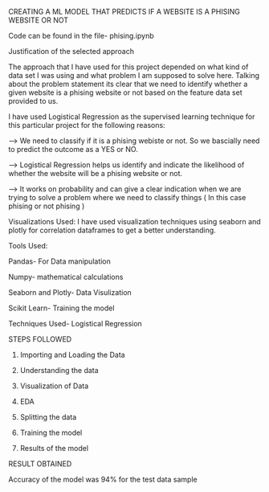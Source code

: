 CREATING A ML MODEL THAT PREDICTS IF A WEBSITE IS A PHISING WEBSITE OR NOT 

Code can be found in the file- phising.ipynb 


Justification of the selected approach 

The approach that I have used for this project depended on what kind of data set I was using and what problem I am supposed to solve here. Talking about the problem statement its clear that we need to identify whether a given website is a phising website or not based on the feature data set provided to us.

I have used Logistical Regression as the supervised learning technique for this particular project for the following reasons:

--> We need to classify if it is a phising webiste or not. So we bascially need to predict the outcome as a YES or NO.

--> Logistical Regression helps us identify and indicate the likelihood of whether the website will be a phising website or not.

--> It works on probability and can give a clear indication when we are trying to solve a problem where we need to classify things ( In this case phising or not phising )


Visualizations Used: I have used visualization techniques using seaborn and plotly for correlation dataframes to get a better understanding. 





Tools Used: 

Pandas- For Data manipulation 

Numpy- mathematical calculations 

Seaborn and Plotly- Data Visulization 

Scikit Learn- Training the model 

Techniques Used- Logistical Regression 





STEPS FOLLOWED 

1. Importing and Loading the Data 

2. Understanding the data 

3. Visualization of Data 

4. EDA 

5. Splitting the data 

6. Training the model 

7. Results of the model 


RESULT OBTAINED 

Accuracy of the model was 94% for the test data sample 




